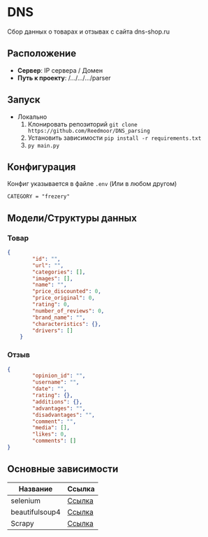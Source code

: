 # DNS

Сбор данных о товарах и отзывах с сайта dns-shop.ru

## Расположение

- **Сервер**: IP сервера / Домен
- **Путь к проекту**: /.../.../.../parser

## Запуск

- Локально
    1. Клонировать репозиторий `git clone https://github.com/Reedmoor/DNS_parsing`
    2. Установить зависимости `pip install -r requirements.txt`
    3. `py main.py`

## Конфигурация

Конфиг указывается в файле `.env` (Или в любом другом)

```env
CATEGORY = "frezery"
```

## Модели/Структуры данных

### Товар

```json
{
        "id": "",
        "url": "",
        "categories": [],
        "images": [],
        "name": "",
        "price_discounted": 0,
        "price_original": 0,
        "rating": 0,
        "number_of_reviews": 0,
        "brand_name": "",
        "characteristics": {},
        "drivers": []
    }
```

### Отзыв

```json
{
        "opinion_id": "",
        "username": "",
        "date": "",
        "rating": {},
        "additions": {},
        "advantages": "",
        "disadvantages": "",
        "comment": "",
        "media": [],
        "likes": 0,
        "comments": []
}
```

## Основные зависимости

| Название      | Ссылка                                            |
| ------------- | ------------------------------------------------- |
| selenium      | [Ссылка](https://pypi.org/project/selenium/)      |
| beautifulsoup4| [Ссылка](https://pypi.org/project/beautifulsoup4/)|
| Scrapy        | [Ссылка](https://pypi.org/project/Scrapy/)        | 
